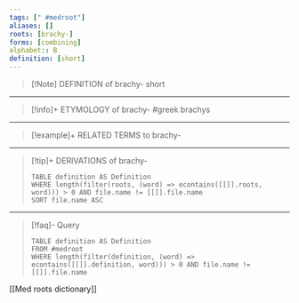 ```yaml
---
tags: [" #medroot"]
aliases: []
roots: [brachy-]
forms: [combining]
alphabet:: B
definition: [short]
---
```

>[!Note] DEFINITION of brachy-
>short
_____
>[!info]+ ETYMOLOGY of brachy-
>#greek brachys
_____
>[!example]+ RELATED TERMS to brachy-
>	
_____
>[!tip]+ DERIVATIONS of brachy-
>```dataview
>TABLE definition AS Definition 
>WHERE length(filter(roots, (word) => econtains([[]].roots, word))) > 0 AND file.name != [[]].file.name
>SORT file.name ASC
>```
_____
>[!faq]- Query
>```dataview
>TABLE definition AS Definition
>FROM #medroot
>WHERE length(filter(definition, (word) => econtains([[]].definition, word))) > 0 AND file.name != [[]].file.name
>```

[[Med roots dictionary]]